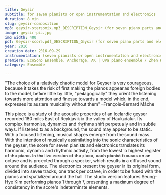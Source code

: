 ```yaml
---
title: Geysir
subtitle: for seven pianists or open instrumentation and electronics
duration: 8 min
slug: geysir-composition
mp3: geysir-stereomix.mp3_DESCRIPTION_Geysir (for seven piano parts and electronics) / Seung-Hye Kim, multi-track pianos 1 through 7
image: geysir-pic.jpg
img_width: 400
pdf: Geysir-score.pdf_DESCRIPTION_Geysir (for seven piano parts and electronics) $ geysir-cmmr-proceedings.pdf_DESCRIPTION_Geysir-musical translation of geological noise (CMMR proceedings)
year: 2016
creation_date: 2016-09-29
instrumentation: (seven pianists or open instrumentation and electronics)
premiere: EcoSono Ensemble. Anchorage, AK | UVa piano ensemble / Zhen Wang. Charlottesville, VA | Seung-Hye Kim, multitrack piano and electronics. Newport News, VA
category: Ensemble

---
```


"The choice of a relatively chaotic model for Geyser is very courageous, because it takes the risk of first making the pianos appear as foreign bodies to the model, before little by little, "pedagogically" they orient the listening towards more attention and finesse towards a model which, in the end, expresses its austere musicality without them" –François-Bernard Mâche

This piece is a study of the acoustic properties of an Icelandic geyser recorded 180 miles East of Reykjavik in the valley of Haukadalur. Its complex harmonies, dynamics and rhythms shift perpetually and in subtle ways. If listened to as a background, the sound may appear to be static. With a focused listening, musical shapes emerge from the sound mass. With the intention of musically assimilating into the sonic characteristics of the geyser, the score for seven pianists and electronics translates its harmonic, dynamic and rhythmic activity, from the lowest to highest register of the piano. In the live version of the piece, each pianist focuses on an octave and is projected through a speaker, which results in a diffused sound around the audience. The electronics present the geyser in its original form, divided into seven tracks, one track per octave, in order to be fused with the pianos and spatialized around the hall. The studio version features Seung-Hye Kim performing pianos 1 through 7, presenting a maximum degree of consistency in the score's indeterminate elements.